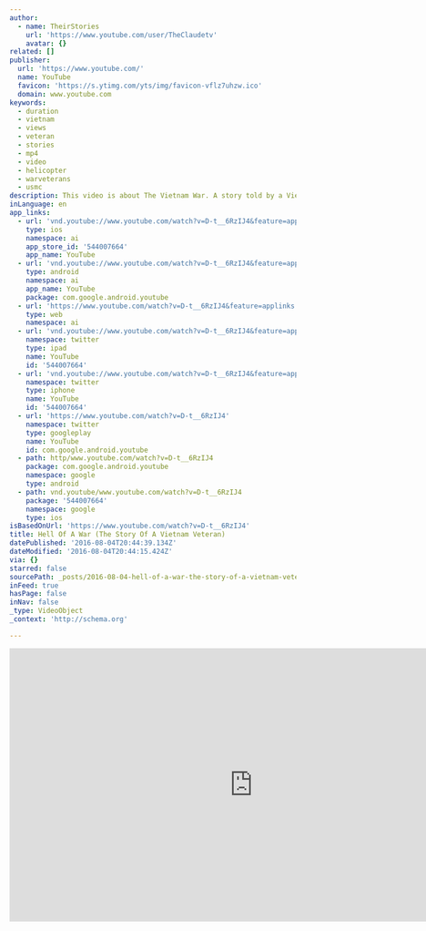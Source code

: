 ```yaml
---
author:
  - name: TheirStories
    url: 'https://www.youtube.com/user/TheClaudetv'
    avatar: {}
related: []
publisher:
  url: 'https://www.youtube.com/'
  name: YouTube
  favicon: 'https://s.ytimg.com/yts/img/favicon-vflz7uhzw.ico'
  domain: www.youtube.com
keywords:
  - duration
  - vietnam
  - views
  - veteran
  - stories
  - mp4
  - video
  - helicopter
  - warveterans
  - usmc
description: This video is about The Vietnam War. A story told by a Vietnam Veteran.
inLanguage: en
app_links:
  - url: 'vnd.youtube://www.youtube.com/watch?v=D-t__6RzIJ4&feature=applinks'
    type: ios
    namespace: ai
    app_store_id: '544007664'
    app_name: YouTube
  - url: 'vnd.youtube://www.youtube.com/watch?v=D-t__6RzIJ4&feature=applinks'
    type: android
    namespace: ai
    app_name: YouTube
    package: com.google.android.youtube
  - url: 'https://www.youtube.com/watch?v=D-t__6RzIJ4&feature=applinks'
    type: web
    namespace: ai
  - url: 'vnd.youtube://www.youtube.com/watch?v=D-t__6RzIJ4&feature=applinks'
    namespace: twitter
    type: ipad
    name: YouTube
    id: '544007664'
  - url: 'vnd.youtube://www.youtube.com/watch?v=D-t__6RzIJ4&feature=applinks'
    namespace: twitter
    type: iphone
    name: YouTube
    id: '544007664'
  - url: 'https://www.youtube.com/watch?v=D-t__6RzIJ4'
    namespace: twitter
    type: googleplay
    name: YouTube
    id: com.google.android.youtube
  - path: http/www.youtube.com/watch?v=D-t__6RzIJ4
    package: com.google.android.youtube
    namespace: google
    type: android
  - path: vnd.youtube/www.youtube.com/watch?v=D-t__6RzIJ4
    package: '544007664'
    namespace: google
    type: ios
isBasedOnUrl: 'https://www.youtube.com/watch?v=D-t__6RzIJ4'
title: Hell Of A War (The Story Of A Vietnam Veteran)
datePublished: '2016-08-04T20:44:39.134Z'
dateModified: '2016-08-04T20:44:15.424Z'
via: {}
starred: false
sourcePath: _posts/2016-08-04-hell-of-a-war-the-story-of-a-vietnam-veteran.md
inFeed: true
hasPage: false
inNav: false
_type: VideoObject
_context: 'http://schema.org'

---
```

<iframe src="https://cdn.embedly.com/widgets/media.html?src=https%3A%2F%2Fwww.youtube.com%2Fembed%2FD-t__6RzIJ4%3Ffeature%3Doembed&amp;url=http%3A%2F%2Fwww.youtube.com%2Fwatch%3Fv%3DD-t__6RzIJ4&amp;image=https%3A%2F%2Fi.ytimg.com%2Fvi%2FD-t__6RzIJ4%2Fhqdefault.jpg&amp;key=b7d04c9b404c499eba89ee7072e1c4f7&amp;type=text%2Fhtml&amp;schema=youtube" width="854" height="480" scrolling="no" frameborder="0" allowfullscreen="" style=""></iframe>